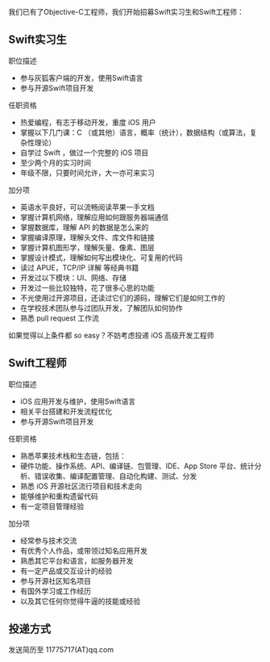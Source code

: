 我们已有了Objective-C工程师，我们开始招募Swift实习生和Swift工程师：

Swift实习生
--------------

职位描述

- 参与灰狐客户端的开发，使用Swift语言
- 参与开源Swift项目开发

任职资格

- 热爱编程，有志于移动开发，重度 iOS 用户
- 掌握以下几门课：C （或其他）语言，概率（统计），数据结构（或算法，复杂性理论）
- 自学过 Swift ，做过一个完整的 iOS 项目
- 至少两个月的实习时间
- 年级不限，只要时间允许，大一亦可来实习

加分项

- 英语水平良好，可以流畅阅读苹果一手文档
- 掌握计算机网络，理解应用如何跟服务器端通信
- 掌握数据库，理解 API 的数据是怎么来的
- 掌握编译原理，理解头文件、库文件和链接
- 掌握计算机图形学，理解矢量、像素、图层
- 掌握设计模式，理解如何写出模块化、可复用的代码
- 读过 APUE，TCP/IP 详解 等经典书籍
- 开发过以下模块：UI、网络、存储
- 开发过一些比较独特，花了很多心思的功能
- 不光使用过开源项目，还读过它们的源码，理解它们是如何工作的
- 在学校技术团队参与过团队开发，了解团队如何协作
- 熟悉 pull request 工作流

如果觉得以上条件都 so easy？不妨考虑投递 iOS 高级开发工程师

Swift工程师
-------------------

职位描述

- iOS 应用开发与维护，使用Swift语言
- 相关平台搭建和开发流程优化
- 参与开源Swift项目开发

任职资格

- 熟悉苹果技术栈和生态链，包括：
- 硬件功能、操作系统、API、编译链、包管理、IDE、App Store
  平台、统计分析、错误收集、编译配置管理、自动化构建、测试、分发
- 熟悉 iOS 开源社区流行项目和技术走向
- 能够维护和重构遗留代码
- 有一定项目管理经验

加分项

- 经常参与技术交流
- 有优秀个人作品，或带领过知名应用开发
- 熟悉其它平台和语言，如服务器开发
- 有一定产品或交互设计的经验
- 参与开源社区知名项目
- 有国外学习或工作经历
- 以及其它任何你觉得牛逼的技能或经验

投递方式
--------

发送简历至 11775717(AT)qq.com

